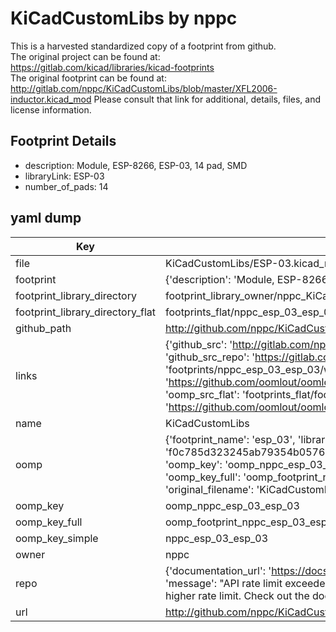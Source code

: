 # KiCadCustomLibs by nppc  
This is a harvested standardized copy of a footprint from github.  
The original project can be found at:  
https://gitlab.com/kicad/libraries/kicad-footprints  
The original footprint can be found at:
http://gitlab.com/nppc/KiCadCustomLibs/blob/master/XFL2006-inductor.kicad_mod
Please consult that link for additional, details, files, and license information.  
## Footprint Details
* description: Module, ESP-8266, ESP-03, 14 pad, SMD  
* libraryLink: ESP-03  
* number_of_pads: 14  
## yaml dump  
| Key | Value |  
| --- | --- |  
| file | KiCadCustomLibs/ESP-03.kicad_mod |  
| footprint | {'description': 'Module, ESP-8266, ESP-03, 14 pad, SMD', 'libraryLink': 'ESP-03', 'number_of_pads': 14} |  
| footprint_library_directory | footprint_library_owner/nppc_KiCadCustomLibs |  
| footprint_library_directory_flat | footprints_flat/nppc_esp_03_esp_03/working |  
| github_path | http://github.com/nppc/KiCadCustomLibs/blob/master/ESP-03.kicad_mod |  
| links | {'github_src': 'http://gitlab.com/nppc/KiCadCustomLibs/blob/master/XFL2006-inductor.kicad_mod', 'github_src_repo': 'https://gitlab.com/kicad/libraries/kicad-footprints', 'oomp_bot': 'footprints/nppc_esp_03_esp_03/working', 'oomp_bot_github': 'https://github.com/oomlout/oomlout_oomp_footprint_bot/tree/main/footprints/nppc_esp_03_esp_03/working', 'oomp_src_flat': 'footprints_flat/footprints_flat/nppc_esp_03_esp_03/working', 'oomp_src_flat_github': 'https://github.com/oomlout/oomlout_oomp_footprint_src/tree/main/footprints_flat/nppc_esp_03_esp_03/working'} |  
| name | KiCadCustomLibs |  
| oomp | {'footprint_name': 'esp_03', 'library_name': 'esp_03_kicad_mod', 'md5': 'f0c785d323245ab79354b057662d9c5d', 'md5_10': 'f0c785d323', 'md5_5': 'f0c78', 'md5_6': 'f0c785', 'oomp_key': 'oomp_nppc_esp_03_esp_03', 'oomp_key_extra': 'oomp_footprint_nppc_esp_03_esp_03', 'oomp_key_full': 'oomp_footprint_nppc_esp_03_esp_03_f0c785', 'oomp_key_simple': 'nppc_esp_03_esp_03', 'original_filename': 'KiCadCustomLibs/ESP-03.kicad_mod', 'owner_name': 'nppc'} |  
| oomp_key | oomp_nppc_esp_03_esp_03 |  
| oomp_key_full | oomp_footprint_nppc_esp_03_esp_03 |  
| oomp_key_simple | nppc_esp_03_esp_03 |  
| owner | nppc |  
| repo | {'documentation_url': 'https://docs.github.com/rest/overview/resources-in-the-rest-api#rate-limiting', 'message': "API rate limit exceeded for 84.66.173.59. (But here's the good news: Authenticated requests get a higher rate limit. Check out the documentation for more details.)"} |  
| url | http://github.com/nppc/KiCadCustomLibs |  

